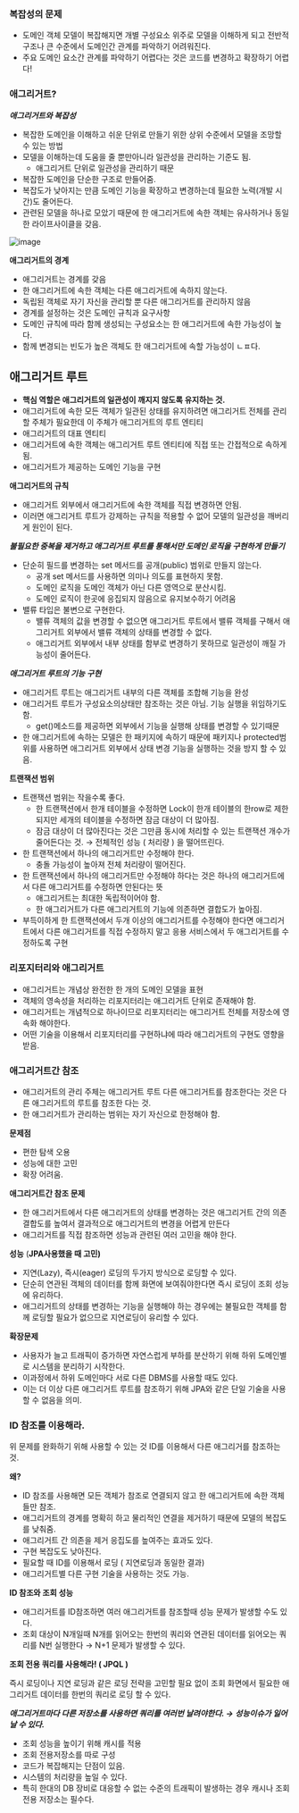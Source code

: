 ### 복잡성의 문제

- 도메인 객체 모델이 복잡해지면 개별 구성요소 위주로 모델을 이해하게 되고 전반적 구조나 큰 수준에서 도메인간 관계를 파악하기 어려워진다.
- 주요 도메인 요소간 관계를 파악하기 어렵다는 것은 코드를 변경하고 확장하기 어렵다!

### 애그리거트?

***************************************************애그리거트와 복잡성***************************************************

- 복잡한 도메인을 이해하고 쉬운 단위로 만들기 위한 상위 수준에서 모델을 조망할 수 있는 방법
- 모델을 이해하는데 도움을 줄 뿐만아니라 일관성을 관리하는 기준도 됨.
    - 애그리거트 단위로 일관성을 관리하기 때문
- 복잡한 도메인을 단순한 구조로 만들어줌.
- 복잡도가 낮아지는 만큼 도메인 기능을 확장하고 변경하는데 필요한 노력(개발 시간)도 줄어든다.
- 관련된 모델을 하나로 모았기 때문에 한 애그리거트에 속한 객체는 유사하거나 동일한 라이프사이클을 갖음.

![image](https://github.com/yssy3135/TIL/assets/62733005/00e50f6b-8989-4761-99b2-0ba1830a8237)


******************************************애그리거트의 경계******************************************

- 애그리거트는 경계를 갖음
- 한 애그리거트에 속한 객체는 다른 애그리거트에 속하지 않는다.
- 독립된 객체로 자기 자신을 관리할 뿐 다른 애그리거트를 관리하지 않음
- 경계를 설정하는 것은 도메인 규칙과 요구사항
- 도메인 규칙에 따라 함께 생성되는 구성요소는 한 애그리거트에 속한 가능성이 높다.
- 함께 변경되는 빈도가 높은 객체도 한 애그리거트에 속할 가능성이 ㄴㅍ다.

## 애그리거트 루트

- **핵심 역할은 애그리거트의 일관성이 깨지지 않도록 유지하는 것.**
- 애그리거트에  속한 모든 객체가 일관된 상태를 유지하려면 애그리거트 전체를 관리할 주체가 필요한데 이 주체가 애그리거트의 루트 엔티티
- 애그리거트의 대표 엔티티
- 애그리거트에 속한 객체는 애그리거트 루트 엔티티에 직접 또는 간접적으로 속하게 됨.
- 애그리거트가 제공하는 도메인 기능을 구현

**애그리거트의 규칙**

- 애그리거트 외부에서 애그리거트에 속한 객체를 직접 변경하면 안됨.
- 이러면 애그리거트 루트가 강제하는 규칙을 적용할 수 없어 모델의 일관성을 깨버리게 원인이 된다.

***************************************************불필요한 중복을 제거하고 애그리거트 루트를 통해서만 도메인 로직을 구현하게 만들기***************************************************

- 단순히 필드를 변경하는 set 메서드를 공개(public) 범위로 만들지 않는다.
    - 공개 set 메서드를 사용하면 의미나 의도를 표현하지 못함.
    - 도메인 로직을 도메인 객체가 아닌 다른 영역으로 분산시킴.
    - 도메인 로직이 한곳에 응집되지 않음으로 유지보수하기 어려움
- 밸류 타입은 불변으로 구현한다.
    - 밸류 객체의 값을 변경할 수 없으면 애그리거트 루트에서 밸류 객체를 구해서 애그리거트 외부에서 밸류 객체의 상태를 변경할 수 없다.
    - 애그리거트 외부에서 내부 상태를 함부로 변경하기 못하므로 일관성이 깨질 가능성이 줄어든다.


***************************************************애그리거트 루트의 기능 구현***************************************************

- 애그리거트 루트는 애그리거트 내부의 다른 객체를 조합해 기능을 완성
- 애그리거트 루트가 구성요소의상태만 참조하는 것은 아님. 기능 실행을 위임하기도 함.
    - get()메소드를 제공하면 외부에서 기능을 실행해 상태를 변경할 수 있기때문
- 한 애그리거트에 속하는 모델은 한 패키지에 속하기 때문에 패키지나 protected범위를 사용하면 애그리거트 외부에서 상태 변경 기능을 실행하는 것을 방지 할 수 있음.

************************************트랜잭션 범위************************************

- 트랜잭션 범위는 작을수록 좋다.
    - 한 트랜잭션에서 한개 테이블을 수정하면 Lock이 한개 테이블의 한row로 제한되지만 세개의 테이블을 수정하면 잠금 대상이 더 많아짐.
    - 잠금 대상이 더 많아진다는 것은 그만큼 동시에 처리할 수 있는 트랜잭션 개수가 줄어든다는 것. → 전체적인 성능 ( 처리량 ) 을 떨어뜨린다.
- 한 트랜잭션에서 하나의 애그리거트만 수정해야 한다.
    - 충돌 가능성이 높아져 전체 처리량이 떨어진다.
- 한 트랜잭션에서 하나의 애그리거트만 수정해야 하다는 것은 하나의 애그리거트에서 다른 애그리거트를 수정하면 안된다는 뜻
    - 애그리거트는 최대한 독립적이어야 함.
    - 한 애그리거트가 다른 애그리거트의 기능에 의존하면 결합도가 높아짐.
- 부득이하게 한 트랜잭션에서 두개 이상의 애그리거트를 수정해야 한다면 애그리거트에서 다른 애그리거트를 직접 수정하지 말고 응용 서비스에서 두 애그리거트를 수정하도록 구현



### 리포지터리와 애그리거트

- 애그리거트는 개념상 완전한 한 개의 도메인 모델을 표현
- 객체의 영속성을 처리하는 리포지터리는 애그리거트 단위로 존재해야 함.
- 애그리거트는 개념적으로 하나이므로 리포지터리는 애그리거트 전체를 저장소에 영속화 해야한다.
- 어떤 기술을 이용해서 리포지터리를 구현하냐에 따라 애그리거트의 구현도 영향을 받음.

### 애그리거트간 참조

- 애그리거트의 관리 주체는 애그리거트 루트  다른 애그리거트를 참조한다는 것은 다른 애그리거트의 루트를 참조한 다는 것.
- 한 애그리거트가 관리하는 범위는 자기 자신으로 한정해야 함.

************문제점************

- 편한 탐색 오용
- 성능에 대한 고민
- 확장 어려움.

********************************************************애그리거트간 참조 문제********************************************************

- 한 애그리거트에서 다른 애그리거트의 상태를 변경하는 것은 애그리거트 간의 의존 결합도를 높여서 결과적으로 애그리거트의 변경을 어렵게 만든다
- 애그리거트를 직접 참조하면 성능과 관련된 여러 고민을 해야 한다.

**성능** (**JPA사용했을 때 고민)**

- 지연(Lazy), 즉시(eager) 로딩의 두가지 방식으로 로딩할 수 있다.
- 단순히 연관된 객체의 데이터를 함께 화면에 보여줘야한다면 즉시 로딩이 조회 성능에 유리하다.
- 애그리거트의 상태를 변경하는 기능을 실행해야 하는 경우에는 불필요한 객체를 함께 로딩할 필요가 없으므로 지연로딩이 유리할 수 있다.

**확장문제**

- 사용자가 늘고 트래픽이 증가하면 자연스럽게 부하를 분산하기 위해 하위 도메인별로 시스템을 분리하기 시작한다.
- 이과정에서 하위 도메인마다 서로 다른 DBMS를 사용할 때도 있다.
- 이는 더 이상 다른 애그리거트 루트를 참조하기 위해 JPA와 같은 단일 기술을 사용할 수 없음을 의미.

### ID 참조를 이용해라.

위 문제를 완화하기 위해 사용할 수 있는 것 ID를 이용해서 다른 애그리거를 참조하는 것.

****왜?****

- ID 참조를 사용해면 모든 객체가 참조로 연결되지 않고 한 애그리거트에 속한 객체들만 참조.
- 애그리거트의 경계를 명확히 하고 물리적인 연결을 제거하기 때문에 모델의 복잡도를 낮춰줌.
- 애그리거트 간 의존을 제거 응집도를 높여주는 효과도 있다.
- 구현 복잡도도 낮아진다.
- 필요할 때 ID를 이용해서 로딩 ( 지연로딩과 동일한 결과)
- 애그리거트별 다른 구현 기술을 사용하는 것도 가능.

**ID 참조와 조회 성능**

- 애그리거트를 ID참조하면 여러 애그리거트를 참조할때 성능 문제가 발생할 수도 있다.
- 조회 대상이 N개일때 N개를 읽어오는 한번의 쿼리와 연관된 데이터를 읽어오는 쿼리를 N번 실행한다 → N+1 문제가 발생할 수 있다.

**조회 전용 쿼리를 사용해라! ( JPQL )**

즉시 로딩이나 지연 로딩과 같은 로딩 전략을 고민할 필요 없이 조회 화면에서 필요한 애그리거트 데이터를 한번의 쿼리로 로딩 할 수 있다.

***************************************************애그리거트마다 다른 저장소를 사용하면 쿼리를 여러번 날려야한다. → 성능이슈가 일어날 수 있다.***************************************************

- 조회 성능을 높이기 위해 캐시를 적용
- 조회 전용저장소를 따로 구성
- 코드가 복잡해지는 단점이 있음.
- 시스템의 처리량을 높일 수 있다.
- 특히 한대의 DB 장비로 대응할 수 없는 수준의 트래픽이 발생하는 경우 캐시나 조회 전용 저장소는 필수다.
